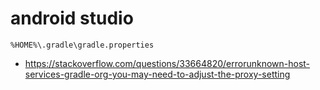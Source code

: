 # android studio

`%HOME%\.gradle\gradle.properties`

* https://stackoverflow.com/questions/33664820/errorunknown-host-services-gradle-org-you-may-need-to-adjust-the-proxy-setting